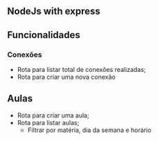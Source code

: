 ## NodeJs with express

## Funcionalidades

### Conexões

- Rota para listar total de conexões realizadas;
- Rota para criar uma nova conexão

## Aulas

- Rota para criar uma aula;
- Rota para listar aulas;
  - Filtrar por matéria, dia da semana e horário

